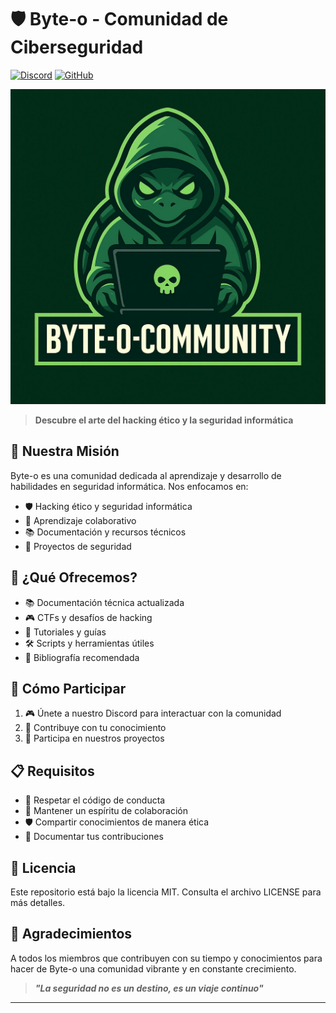 # 🛡️ Byte-o - Comunidad de Ciberseguridad

[![Discord](https://img.shields.io/discord/1234567890?color=7289DA&label=Discord&logo=discord&style=for-the-badge)](https://discord.gg/7DPwWZGQ)
[![GitHub](https://img.shields.io/github/stars/Byteo/community?color=F05032&label=GitHub&logo=github&style=for-the-badge)]()

![](./assets/byteo-logo.jpg)

> **Descubre el arte del hacking ético y la seguridad informática**

## 🎯 Nuestra Misión

Byte-o es una comunidad dedicada al aprendizaje y desarrollo de habilidades en seguridad informática. Nos enfocamos en:

- 🛡️ Hacking ético y seguridad informática
- 🤝 Aprendizaje colaborativo
- 📚 Documentación y recursos técnicos
- 🚀 Proyectos de seguridad

## 🚀 ¿Qué Ofrecemos?

- 📚 Documentación técnica actualizada
- 🎮 CTFs y desafíos de hacking
- 🧠 Tutoriales y guías
- 🛠️ Scripts y herramientas útiles
- 📖 Bibliografía recomendada

## 🤝 Cómo Participar

1. 🎮 Únete a nuestro Discord para interactuar con la comunidad
2. 🤝 Contribuye con tu conocimiento
3. 🚀 Participa en nuestros proyectos

## 📋 Requisitos

- 📖 Respetar el código de conducta
- 🤝 Mantener un espíritu de colaboración
- 🛡️ Compartir conocimientos de manera ética
- 📝 Documentar tus contribuciones

## 📝 Licencia

Este repositorio está bajo la licencia MIT. Consulta el archivo LICENSE para más detalles.

## 🙏 Agradecimientos

A todos los miembros que contribuyen con su tiempo y conocimientos para hacer de Byte-o una comunidad vibrante y en constante crecimiento.

> **_"La seguridad no es un destino, es un viaje continuo"_**

---
